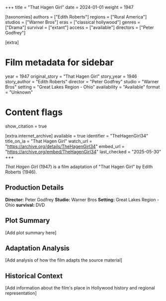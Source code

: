 +++
title = "That Hagen Girl"
date = 2024-01-01
weight = 1947

[taxonomies]
authors = ["Edith Roberts"]
regions = ["Rural America"]
studios = ["Warner Bros"]
eras = ["classical hollywood"]
genres = ["Drama"]
survival = ["extant"]
access = ["available"]
directors = ["Peter Godfrey"]

[extra]
# Film metadata for sidebar
year = 1947
original_story = "That Hagen Girl"
story_year = 1946
story_author = "Edith Roberts"
director = "Peter Godfrey"
studio = "Warner Bros"
setting = "Great Lakes Region - Ohio"
availability = "Available"
format = "Unknown"

# Content flags
show_citation = true

[extra.internet_archive]
available = true
identifier = "TheHagenGirl34"
title_on_ia = "That Hagen Girl"
watch_url = "https://archive.org/details/TheHagenGirl34"
embed_url = "https://archive.org/embed/TheHagenGirl34"
last_checked = "2025-05-30"
+++

*That Hagen Girl* (1947) is a film adaptation of "That Hagen Girl" by Edith Roberts (1946).

## Production Details

**Director:** Peter Godfrey
**Studio:** Warner Bros
**Setting:** Great Lakes Region - Ohio
**survival:** DVD

## Plot Summary

[Add plot summary here]

## Adaptation Analysis

[Add analysis of how the film adapts the source material]

## Historical Context

[Add information about the film's place in Hollywood history and regional representation]